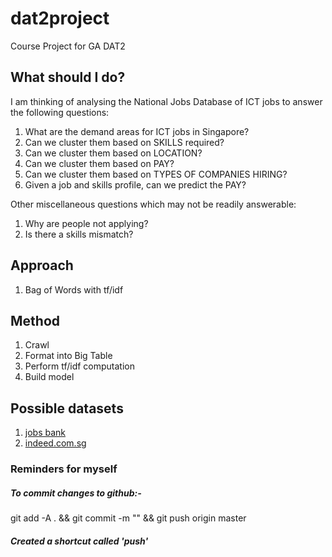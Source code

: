 # dat2project
Course Project for GA DAT2

## What should I do?

I am thinking of analysing the National Jobs Database of ICT jobs
to answer the following questions:

1.  What are the demand areas for ICT jobs in Singapore?
2.  Can we cluster them based on SKILLS required?
3.  Can we cluster them based on LOCATION?
4.  Can we cluster them based on PAY?
5.  Can we cluster them based on TYPES OF COMPANIES HIRING?
6.  Given a job and skills profile, can we predict the PAY?

Other miscellaneous questions which may not be readily answerable:

1.  Why are people not applying?
2.  Is there a skills mismatch?

## Approach

1.  Bag of Words with tf/idf

## Method

1.  Crawl
2.  Format into Big Table
3.  Perform tf/idf computation
4.  Build model

## Possible datasets

1. [jobs bank](http://www.jobsbank.gov.sg)
2. [indeed.com.sg](http://www.indeed.com.sg)

### Reminders for myself
##### To commit changes to github:-
git add -A . && 
git commit -m "<message here>" && 
git push origin master

##### Created a shortcut called 'push'
